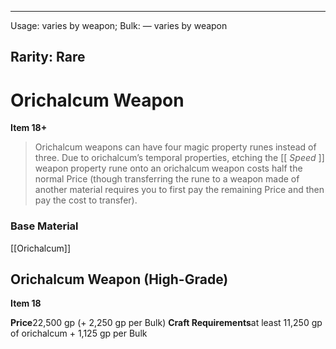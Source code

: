 
---
Usage: varies by weapon;
Bulk: — varies by weapon

Rarity: Rare
---

# Orichalcum Weapon

**Item 18+**

> Orichalcum weapons can have four magic property runes instead of three. Due to orichalcum’s temporal properties, etching the [[ *Speed* ]] weapon property rune onto an orichalcum weapon costs half the normal Price (though transferring the rune to a weapon made of another material requires you to first pay the remaining Price and then pay the cost to transfer).

### Base Material

[[Orichalcum]]

## Orichalcum Weapon (High-Grade)

**Item 18**

**Price**22,500 gp (+ 2,250 gp per Bulk)
**Craft Requirements**at least 11,250 gp of orichalcum + 1,125 gp per Bulk
